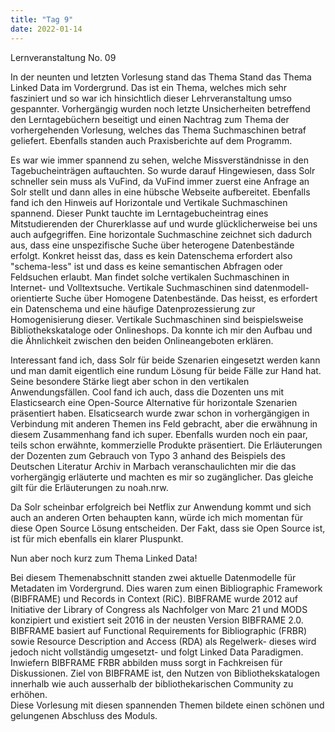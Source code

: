 ```yaml
---
title: "Tag 9"
date: 2022-01-14
---
```


Lernveranstaltung No. 09

In der neunten und letzten Vorlesung stand das Thema Stand das Thema Linked Data im Vordergrund. Das ist ein Thema, welches mich sehr fasziniert und so war ich hinsichtlich dieser Lehrveranstaltung umso gespannter. Vorhergängig wurden noch letzte Unsicherheiten betreffend den Lerntagebüchern beseitigt und einen Nachtrag zum Thema der vorhergehenden Vorlesung, welches das Thema Suchmaschinen betraf geliefert. Ebenfalls standen auch Praxisberichte auf dem Programm.

Es war wie immer spannend zu sehen, welche Missverständnisse in den Tagebucheinträgen auftauchten. So wurde darauf Hingewiesen, dass Solr schneller sein muss als VuFind, da VuFind immer zuerst eine Anfrage an Solr stellt und dann alles in eine hübsche Webseite aufbereitet. Ebenfalls fand ich den Hinweis auf Horizontale und Vertikale Suchmaschinen spannend. Dieser Punkt tauchte im Lerntagebucheintrag eines Mitstudierenden der Churerklasse auf und wurde glücklicherweise bei uns auch aufgegriffen. Eine horizontale Suchmaschine zeichnet sich dadurch aus, dass eine unspezifische Suche über heterogene Datenbestände erfolgt. Konkret heisst das, dass es kein Datenschema erfordert also "schema-less" ist und dass es keine semantischen Abfragen oder Feldsuchen erlaubt. Man findet solche vertikalen Suchmaschinen in Internet- und Volltextsuche. Vertikale Suchmaschinen sind datenmodell-orientierte Suche über Homogene Datenbestände. Das heisst, es erfordert ein Datenschema und eine häufige Datenprozessierung zur Homogenisierung dieser. Vertikale Suchmaschinen sind beispielsweise Bibliothekskataloge oder Onlineshops. Da konnte ich mir den Aufbau und die Ähnlichkeit zwischen den beiden Onlineangeboten erklären.

Interessant fand ich, dass Solr für beide Szenarien eingesetzt werden kann und man damit eigentlich eine rundum Lösung für beide Fälle zur Hand hat. Seine besondere Stärke liegt aber schon in den vertikalen Anwendungsfällen. Cool fand ich auch, dass die Dozenten uns mit Elasticsearch eine Open-Source Alternative für horizontale Szenarien präsentiert haben. Elsaticsearch wurde zwar schon in vorhergängigen in Verbindung mit anderen Themen ins Feld gebracht, aber die erwähnung in diesem Zusammenhang fand ich super. Ebenfalls wurden noch ein paar, teils schon erwähnte, kommerzielle Produkte präsentiert. Die Erläuterungen der Dozenten zum Gebrauch von Typo 3 anhand des Beispiels des Deutschen Literatur Archiv in Marbach veranschaulichten mir die das vorhergängig erläuterte und machten es mir so zugänglicher. Das gleiche gilt für die Erläuterungen zu noah.nrw.

Da Solr scheinbar erfolgreich bei Netflix zur Anwendung kommt und sich auch an anderen Orten behaupten kann, würde ich mich momentan für diese Open Source Lösung entscheiden. Der Fakt, dass sie Open Source ist, ist für mich ebenfalls ein klarer Pluspunkt. 

Nun aber noch kurz zum Thema Linked Data!

Bei diesem Themenabschnitt standen zwei aktuelle Datenmodelle für Metadaten im Vordergrund. Dies waren zum einen Bibliographic Framework (BIBFRAME) und Records in Context (RiC). BIBFRAME wurde 2012 auf Initiative der Library of Congress als Nachfolger von Marc 21 und MODS konzipiert und existiert seit 2016 in der neusten Version BIBFRAME 2.0. BIBFRAME basiert auf Functional Requirements for Bibliographic (FRBR) sowie Resource Description and Access (RDA) als Regelwerk- dieses wird jedoch nicht vollständig umgesetzt- und folgt Linked Data Paradigmen. Inwiefern BIBFRAME FRBR abbilden muss sorgt in Fachkreisen für Diskussionen. Ziel von BIBFRAME ist, den Nutzen von Bibliothekskatalogen innerhalb wie auch ausserhalb der bibliothekarischen Community zu erhöhen.  
Diese Vorlesung mit diesen spannenden Themen bildete einen schönen und gelungenen Abschluss des Moduls.
